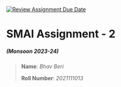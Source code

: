 [![Review Assignment Due Date](https://classroom.github.com/assets/deadline-readme-button-24ddc0f5d75046c5622901739e7c5dd533143b0c8e959d652212380cedb1ea36.svg)](https://classroom.github.com/a/EPdkv_43)
# **SMAI Assignment - 2**
##### (Monsoon 2023-24)

> **Name**: *Bhav Beri*
> 
> **Roll Number**: *2021111013*
